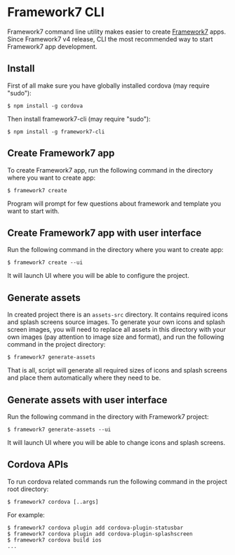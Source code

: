 # Framework7 CLI

Framework7 command line utility makes easier to create [Framework7](http://framework7.io) apps. Since Framework7 v4 release, CLI the most recommended way to start Framework7 app development.

## Install

First of all make sure you have globally installed cordova (may require "sudo"):
```
$ npm install -g cordova
```

Then install framework7-cli (may require "sudo"):
```
$ npm install -g framework7-cli
```

## Create Framework7 app

To create Framework7 app, run the following command in the directory where you want to create app:
```
$ framework7 create
```

Program will prompt for few questions about framework and template you want to start with.

## Create Framework7 app with user interface

Run the following command in the directory where you want to create app:
```
$ framework7 create --ui
```

It will launch UI where you will be able to configure the project.

## Generate assets

In created project there is an `assets-src` directory. It contains required icons and splash screens source images. To generate your own icons and splash screen images, you will need to replace all assets in this directory with your own images (pay attention to image size and format), and run the following command in the project directory:
```
$ framework7 generate-assets
```

That is all, script will generate all required sizes of icons and splash screens and place them automatically where they need to be.

## Generate assets with user interface

Run the following command in the directory with Framework7 project:
```
$ framework7 generate-assets --ui
```

It will launch UI where you will be able to change icons and splash screens.

## Cordova APIs

To run cordova related commands run the following command in the project root directory:
```
$ framework7 cordova [..args]
```

For example:
```
$ framework7 cordova plugin add cordova-plugin-statusbar
$ framework7 cordova plugin add cordova-plugin-splashscreen
$ framework7 cordova build ios
...
```